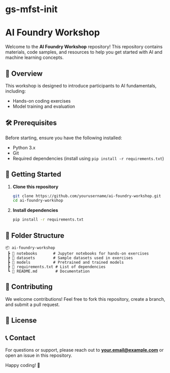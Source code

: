 # gs-mfst-init
# AI Foundry Workshop

Welcome to the **AI Foundry Workshop** repository! This repository contains materials, code samples, and resources to help you get started with AI and machine learning concepts.

## 📌 Overview
This workshop is designed to introduce participants to AI fundamentals, including:
- Hands-on coding exercises
- Model training and evaluation

## 🛠 Prerequisites
Before starting, ensure you have the following installed:
- Python 3.x
- Git
- Required dependencies (install using `pip install -r requirements.txt`)

## 🚀 Getting Started
1. **Clone this repository**
   ```sh
   git clone https://github.com/yourusername/ai-foundry-workshop.git
   cd ai-foundry-workshop
   ```
2. **Install dependencies**
   ```sh
   pip install -r requirements.txt
   ```

## 📂 Folder Structure
```
📦 ai-foundry-workshop
 ┣ 📂 notebooks       # Jupyter notebooks for hands-on exercises
 ┣ 📂 datasets        # Sample datasets used in exercises
 ┣ 📂 models          # Pretrained and trained models
 ┣ 📜 requirements.txt # List of dependencies
 ┗ 📜 README.md        # Documentation
```

## 🤝 Contributing
We welcome contributions! Feel free to fork this repository, create a branch, and submit a pull request.

## 📜 License


## 📞 Contact
For questions or support, please reach out to **your.email@example.com** or open an issue in this repository.

Happy coding! 🚀


